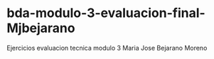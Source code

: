 # bda-modulo-3-evaluacion-final-Mjbejarano
Ejercicios evaluacion tecnica modulo 3 Maria Jose Bejarano Moreno 
